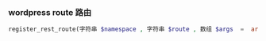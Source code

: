 ### wordpress route 路由

~~~php
register_rest_route(字符串 $namespace , 字符串 $route , 数组 $args  =  array() , bool  $override  =  false  ): bool
~~~

